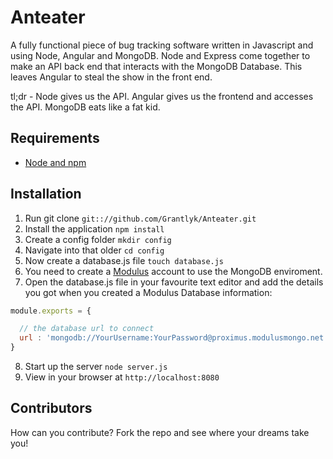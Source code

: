 # Anteater

A fully functional piece of bug tracking software written in Javascript and using Node, Angular and MongoDB. 
Node and Express come together to make an API back end that interacts with the MongoDB Database. This leaves Angular
to steal the show in the front end.

tl;dr - Node gives us the API. Angular gives us the frontend and accesses the API. MongoDB eats like a fat kid.


## Requirements

- [Node and npm](http://nodejs.org)

## Installation

1. Run git clone `git:://github.com/Grantlyk/Anteater.git` 
2. Install the application `npm install`
3. Create a config folder `mkdir config`
4. Navigate into that older `cd config`
5. Now create a database.js file `touch database.js`
6. You need to create a [Modulus](https://modulus.io/) account to use the MongoDB enviroment.
7. Open the database.js file in your favourite text editor and add the details you got when you created a Modulus Database information: 
```javascript
module.exports = {

  // the database url to connect
  url : 'mongodb://YourUsername:YourPassword@proximus.modulusmongo.net:YourID'
}
```
8. Start up the server `node server.js`
9. View in your browser at `http://localhost:8080`

## Contributors

How can you contribute?
Fork the repo and see where your dreams take you!